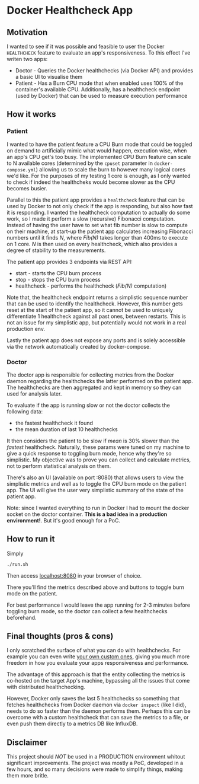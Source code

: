 # Docker Healthcheck App

## Motivation

I wanted to see if it was possible and feasible to user the Docker `HEALTHCHECK` feature to evaluate an app's responsiveness. To this effect I've writen two apps:

- Doctor - Queries the Docker healthchecks (via Docker API) and provides a basic UI to visualise them
- Patient - Has a Burn CPU mode that when enabled uses 100% of the container's available CPU. Additionally, has a healthcheck endpoint (used by Docker) that can be used to measure execution performance

## How it works

### Patient

I wanted to have the patient feature a CPU Burn mode that could be toggled on demand to artificially mimic what would happen, execution wise, when an app's CPU get's too busy. The implemented CPU Burn feature can scale to N available cores (determined by the `cpuset` parameter in `docker-compose.yml`) allowing us to scale the burn to however many logical cores we'd like. For the purposes of my testing 1 core is enough, as I only wanted to check if indeed the healthcheks would become slower as the CPU becomes busier.

Parallel to this the patient app provides a `healthcheck` feature that can be used by Docker to not only check if the app is responding, but also how fast it is responding. I wanted the healthcheck computation to actually do some work, so I made it perform a slow (recursive) Fibonacci computation. Instead of having the user have to set what fib number is slow to compute on their machine, at start-up the patient app calculates increasing Fibonacci numbers until it finds _N_, where _Fib(N)_ takes longer than 400ms to execute on 1 core. _N_ is then used on every healthcheck, which also provides a degree of stability to the measurements.

The patient app provides 3 endpoints via REST API:

- start - starts the CPU burn process
- stop - stops the CPU burn process
- healthcheck - performs the healthcheck (_Fib(N)_ computation)

Note that, the healthcheck endpoint returns a simplistic sequence number that can be used to identify the healthcheck. However, this number gets reset at the start of the patient app, so it cannot be used to uniquely differentiate 1 healthcheck against all past ones, between restarts. This is not an issue for my simplistic app, but potentially would not work in a real production env.

Lastly the patient app does not expose any ports and is solely accessible via the network automatically created by docker-compose.

### Doctor

The doctor app is responsible for collecting metrics from the Docker daemon regarding the healthchecks the latter performed on the patient app. The healthchecks are then aggregated and kept in memory so they can used for analysis later.

To evaluate if the app is running slow or not the doctor collects the following data:

- the fastest healthcheck it found
- the mean duration of last 10 healthchecks

It then considers the patient to be slow if _mean_ is 30% slower than the _fastest_ healthcheck. Naturally, these params were tuned on my machine to give a quick response to toggling burn mode, hence why they're so simplistic. My objective was to prove you can collect and calculate metrics, not to perform statistical analysis on them.

There's also an UI (available on port :8080) that allows users to view the simplistic metrics and well as to toggle the CPU burn mode on the patient app. The UI will give the user very simplistic summary of the state of the patient app.

Note: since I wanted everything to run in Docker I had to mount the docker socket on the doctor container. **This is a bad idea in a production environment!**. But it's good enough for a PoC.

## How to run it

Simply

```bash
./run.sh
```

Then access [localhost:8080](http://localhost:8080) in your browser of choice.

There you'll find the metrics described above and buttons to toggle burn mode on the patient.

For best performance I would leave the app running for 2-3 minutes before toggling burn mode, so the doctor can collect a few healthchecks beforehand.

## Final thoughts (pros & cons)

I only scratched the surface of what you can do with healthchecks. For example you can even write [your own custom ones](https://scoutapm.com/blog/how-to-use-docker-healthcheck), giving you much more freedom in how you evaluate your apps responsiveness and performance.

The advantage of this approach is that the entity collecting the metrics is co-hosted on the target App's machine, bypassing all the issues that come with distributed healthchecking.

However, Docker only saves the last 5 healthchecks so something that fetches healthchecks from Docker daemon via `docker inspect` (like I did), needs to do so faster than the daemon performs them. Perhaps this can be overcome with a custom healthcheck that can save the metrics to a file, or even push them directly to a metrics DB like InfluxDB.

## Disclaimer

This project should _NOT_ be used in a PRODUCTION environment whitout significant improvements. The project was mostly a PoC, developed in a few hours, and so many decisions were made to simplify things, making them more britle.
